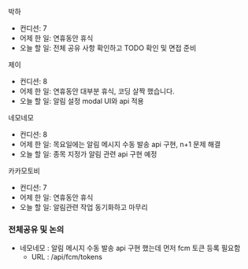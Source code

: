 
박하
- 컨디션: 7
- 어제 한 일: 연휴동안 휴식
- 오늘 할 일: 전체 공유 사항 확인하고 TODO 확인 및 면접 준비

제이
- 컨디션: 8
- 어제 한 일: 연휴동안 대부분 휴식, 코딩 살짝 했습니다.
- 오늘 할 일: 알림 설정 modal UI와 api 적용

네모네모
- 컨디션: 8
- 어제 한 일: 목요일에는 알림 메시지 수동 발송 api 구현, n+1 문제 해결
- 오늘 할 일: 종목 지정가 알림 관련 api 구현 예정

카카모토비
- 컨디션: 7
- 어제 한 일: 연휴동안 휴식
- 오늘 할 일: 알림관련 작업 동기화하고 마무리

### 전체공유 및 논의
- 네모네모 : 알림 메시지 수동 발송 api 구현 했는데 먼저 fcm 토큰 등록 필요함
	- URL :  /api/fcm/tokens